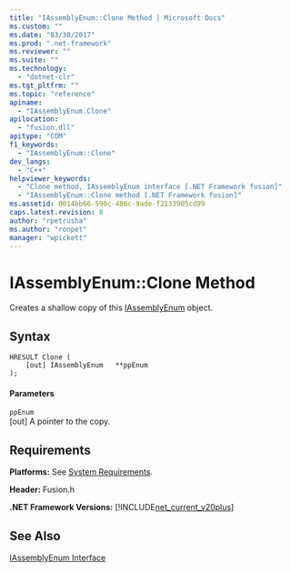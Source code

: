 ```yaml
---
title: "IAssemblyEnum::Clone Method | Microsoft Docs"
ms.custom: ""
ms.date: "03/30/2017"
ms.prod: ".net-framework"
ms.reviewer: ""
ms.suite: ""
ms.technology: 
  - "dotnet-clr"
ms.tgt_pltfrm: ""
ms.topic: "reference"
apiname: 
  - "IAssemblyEnum.Clone"
apilocation: 
  - "fusion.dll"
apitype: "COM"
f1_keywords: 
  - "IAssemblyEnum::Clone"
dev_langs: 
  - "C++"
helpviewer_keywords: 
  - "Clone method, IAssemblyEnum interface [.NET Framework fusion]"
  - "IAssemblyEnum::Clone method [.NET Framework fusion]"
ms.assetid: 0014bb66-590c-486c-9ade-f2133905cd99
caps.latest.revision: 8
author: "rpetrusha"
ms.author: "ronpet"
manager: "wpickett"
---
```

# IAssemblyEnum::Clone Method
Creates a shallow copy of this [IAssemblyEnum](../../../../docs/framework/unmanaged-api/fusion/iassemblyenum-interface.md) object.  
  
## Syntax  
  
```  
HRESULT Clone (  
    [out] IAssemblyEnum   **ppEnum  
);  
```  
  
#### Parameters  
 `ppEnum`  
 [out] A pointer to the copy.  
  
## Requirements  
 **Platforms:** See [System Requirements](../../../../docs/framework/get-started/system-requirements.md).  
  
 **Header:** Fusion.h  
  
 **.NET Framework Versions:** [!INCLUDE[net_current_v20plus](../../../../includes/net-current-v20plus-md.md)]  
  
## See Also  
 [IAssemblyEnum Interface](../../../../docs/framework/unmanaged-api/fusion/iassemblyenum-interface.md)